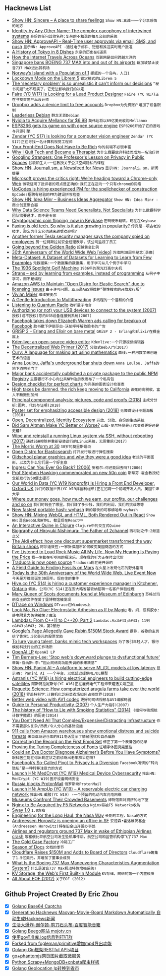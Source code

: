 ## Hacknews List


- [Show HN: Sincere – A place to share feelings](https://www.sincere.chat/)  `Show HN:真诚——一个分享感情的地方`
- [Identity by Any Other Name: The complex cacophony of intertwined systems](https://queue.acm.org/detail.cfm?id=3314115)  `身份的任何其他名称:复杂的不和谐的相互交织的系统`
- [Show HN: ApproveAPI – Real-Time user approvals via email, SMS, and push](https://approveapi.com)  `显示HN: ApproveAPI -通过电子邮件、短信和推送实时用户批准`
- [A History of Tokyo in 8 Dishes](https://roadsandkingdoms.com/travel-guide/tokyo/a-history-of-tokyo-in-8-dishes/)  `东京的历史在8道菜`
- [How the Internet Travels Across Oceans](https://www.nytimes.com/interactive/2019/03/10/technology/internet-cables-oceans.html)  `互联网是如何跨越大洋的`
- [Singapore bans BOEING 737 MAX into and out of its airports](https://www.caas.gov.sg/about-caas/newsroom/Detail/caas-temporarily-suspends-operation-of-boeing-737-max-aircraft-into-and-out-of-singapore/)  `新加坡禁止波音737 MAX进出其机场`
- [Norway’s Island with a Population of 1](http://www.bbc.com/travel/gallery/20190308-norways-wild-isle-population-of-1)  `挪威的一个岛屿，人口1`
- [Lockdown Mode on the Librem 5](https://puri.sm/posts/lockdown-mode-on-the-librem-5-beyond-hardware-kill-switches/)  `锁定模式的Librem 5`
- [The ‘secretary problem’ is so unrealistic it can&#39;t inform our decisions](https://medium.com/@robertwiblin/the-secretary-problem-is-too-bad-a-match-for-real-life-to-usefully-inform-our-decisions-so-1cd29ae01024)  `“秘书问题”太不现实了，它无法影响我们的决定`
- [Faire (YC W17) Is Looking for a Lead Product Designer](https://boards.greenhouse.io/indigofair/jobs/4074505002?gh_jid=4074505002)  `Faire (YC W17)正在寻找首席产品设计师`
- [Dropbox adds a device limit to free accounts](https://www.dropbox.com/help/account/computer-limit)  `Dropbox为免费账户增加了设备限制`
- [Leaderless Debian](https://lwn.net/SubscriberLink/782786/1b0334c3a2a9d8b1/)  `群龙无首Debian`
- [Nvidia to Acquire Mellanox for $6.9B](https://nvidianews.nvidia.com/news/nvidia-to-acquire-mellanox-for-6-9-billion)  `英伟达将以69亿美元收购Mellanox`
- [ESP8266 gets its game on with open source engine](https://hackaday.com/2019/03/11/esp8266-gets-its-game-on-with-open-source-engine/)  `ESP8266开始了它的游戏与开源引擎`
- [Zendar (YC S17) is looking for a computer vision engineer](http://www.zendar.io/software-engineer-perception.html)  `Zendar (YC S17)正在寻找一名计算机视觉工程师`
- [Your Front-End Does Not Have to Be Rich](https://www.apress.com/us/blog/all-blog-posts/your-front-end-does-not-have-to-be-rich/16537718)  `你的前端不必很丰富`
- [Why I Quit Tech and Became a Therapist](http://glench.com/WhyIQuitTechAndBecameATherapist/)  `为什么我要放弃科技而成为一名治疗师`
- [Googling Strangers: One Professor&#39;s Lesson on Privacy in Public Spaces](https://www.npr.org/2019/03/10/702028545/googling-strangers-one-professors-lesson-on-privacy-in-public-spaces)  `谷歌陌生人:一位教授关于公共空间隐私的课程`
- [Show HN: Journali.sm, a Newsfeed for News](https://journali.sm)  `显示HN: Journali。sm，新闻提要`
- [Microsoft proves the critics right: We’re heading toward a Chrome-only Web](https://arstechnica.com/gadgets/2019/03/microsofts-new-skype-for-web-client-an-early-taste-of-the-browser-monoculture)  `微软证明了批评者的观点是正确的:我们正在迈向一个只有chrome的网络`
- [UpCodes is hiring experienced PM for the spellchecker of construction](https://up.codes/careers)  `UpCodes招聘有经验的PM为建设拼写检查`
- [Show HN: Idea Minr – Business Ideas Aggregator](https://ideaminr.com)  `Show HN: Idea Minr -商业创意聚合器`
- [Why Data Science Teams Need Generalists, Not Specialists](https://multithreaded.stitchfix.com/blog/2019/03/11/FullStackDS-Generalists/)  `为什么数据科学团队需要通才，而不是专家`
- [Cryptographic coin flipping, now in Keybase](https://keybase.io/blog/cryptographic-coin-flipping)  `密码硬币翻转，现在在Keybase`
- [Faxing is old tech. So why is it also growing in popularity?](https://www.washingtonpost.com/national/health-science/faxing-is-old-tech-so-why-is-it-also-growing-in-popularity/2019/03/08/d01c638a-2f0b-11e9-86ab-5d02109aeb01_story.html)  `传真是一项古老的技术，那么为什么它也越来越受欢迎呢?`
- [Another former Tesla security manager says the company spied on employees](https://www.businessinsider.com/former-tesla-employee-files-whistleblowing-tip-with-sec-2019-3)  `另一位特斯拉前安全经理表示，该公司监视了员工`
- [Going beyond the Golden Ratio](http://extremelearning.com.au/going-beyond-golden-ratio/)  `超越黄金比例`
- [30th Anniversary of the World Wide Web [video]](https://web30.web.cern.ch/)  `万维网30周年纪念[录像]`
- [Meta-Dataset: A Dataset of Datasets for Learning to Learn from Few Examples](https://arxiv.org/abs/1903.03096)  `元数据集:一个数据集的数据集，用于学习从几个例子中学习`
- [The 1936 Spotlight Golf Machine](https://www.abc.net.au/news/2018-12-29/tasmanian-golf-museum-claims-world-oldest-electronic-computer/10671576)  `1936年的聚光灯高尔夫机`
- [Strans – sed by learning from examples, instead of programming](https://github.com/Inventitech/strans)  `从例子中学习，而不是编程`
- [Amazon AWS to Maintain &#34;Open Distro for Elastic Search&#34; due to licensing issues](https://aws.amazon.com/blogs/opensource/keeping-open-source-open-open-distro-for-elasticsearch/)  `由于许可问题，亚马逊AWS将维护“弹性搜索的开放发行版”`
- [Vivian Maier](https://en.wikipedia.org/wiki/Vivian_Maier)  `维维安麦尔`
- [A Gentle Introduction to Multithreading](https://www.internalpointers.com/post/gentle-introduction-multithreading)  `多线程的一个温和的介绍`
- [Listening to Quantum Radio](https://phys.org/news/2019-03-quantum-radio.html)  `收听量子电台`
- [Authorizing (or not) your USB devices to connect to the system (2007)](https://www.kernel.org/doc/Documentation/usb/authorization.txt)  `授权(或不授权)您的USB设备连接到系统(2007)`
- [Facebook takes down Elizabeth Warren ads calling for breakup of Facebook](https://www.politico.com/story/2019/03/11/facebook-removes-elizabeth-warren-ads-1216757)  `脸书撤下伊丽莎白·沃伦呼吁解散脸书的广告`
- [GRiSP 2 – Erlang and Elixir on bare metal](https://www.kickstarter.com/projects/peerstritzinger/grisp-2)  `GRiSP 2 - Erlang和Elixir在裸金属上`
- [Kdenlive: an open-source video editor](https://kdenlive.org/en/features/)  `Kdenlive:一个开源视频编辑器`
- [The Decentralized Web Primer (2017)](https://dweb-primer.ipfs.io/)  `分散式Web入门(2017)`
- [Curv: A language for making art using mathematics](https://github.com/doug-moen/curv)  `曲线:一种用数学来创造艺术的语言`
- [Anna Loulou, Jaffa&#39;s underground bar shuts down](https://roadsandkingdoms.com/2019/farewell-to-jaffas-anna-loulou-bar/)  `Anna Loulou, Jaffa的地下酒吧关门了`
- [Major bank accidentally published a private package to the public NPM Registry](https://twitter.com/seldo/status/1105153287718723584)  `主要银行不小心向公共NPM注册表发布了一个私有包`
- [Design checklist for perfect charts](https://www.dashdevs.com/blog/design-checklist-for-the-perfect-charts/)  `为完美的图表设计检查表`
- [High taxes be damned, the rich keep moving to California](https://www.latimes.com/politics/la-pol-sac-skelton-income-tax-california-wealthy-20190311-story.html)  `该死的高税收，富人不断搬到加州`
- [Principal component analysis: pictures, code and proofs (2018)](https://joellaity.com/2018/10/18/pca.html)  `主成分分析:图片、代码与证明(2018)`
- [Poster set for emphasizing accessible design (2018)](https://hodigital.blog.gov.uk/2018/05/17/illustrating-the-importance-of-accessible-design/)  `无障碍设计专题海报(2018)`
- [Open, Decentralized, Identity Ecosystem](http://identity.foundation/)  `开放、分散、身份的生态系统`
- [Did Sam Altman Make YC Better or Worse?](https://techcrunch.com/2019/03/09/did-sam-altman-make-yc-better-or-worse/)  `山姆·奥尔特曼是让YC变得更好还是更糟?`
- [Wipe and reinstall a running Linux system via SSH, without rebooting (2017)](https://github.com/marcan/takeover.sh)  `通过SSH擦除并重新安装运行的Linux系统，无需重启(2017)`
- [The Morris Worm at 30](https://www.bcs.org/content-hub/the-morris-worm-at-30/)  `30岁的莫里斯蠕虫`
- [Open Distro for Elasticsearch](https://opendistro.github.io/for-elasticsearch/)  `打开发行版进行弹性搜索`
- [Oldschool planar graphics and why they were a good idea](https://codeplusplus.blogspot.com/2019/02/oldschool-planar-graphics-and-why-they.html)  `老式的平面图形，以及为什么它们是一个好主意`
- [Ingres: Can You Ever Go Back? (2006)](https://kellblog.com/2006/04/08/ingres-can-you-ever-go-back/)  `安格尔:你还能回去吗?(2006)`
- [Prof Stephen Hawking commemorated on new 50p coin](https://www.bbc.co.uk/news/uk-england-cambridgeshire-47527505)  `斯蒂芬·霍金教授纪念新发行的50便士硬币`
- [Our World in Data (YC W19 Nonprofit) Is Hiring a Front End Developer, Oxford UK](item?id=19358997)  `我们的数据世界(YC W19非盈利组织)正在招聘一个前端开发人员，英国牛津大学`
- [Where our money goes, how much we earn, our profits, our challenges and so on](https://www.404ink.com/blog/money-money-money)  `我们的钱去了哪里，我们赚了多少钱，我们的利润，我们的挑战等等`
- [New fastest portable hash: wyhash](https://github.com/rurban/smhasher/)  `新的最快的可移植哈希:wyhash`
- [Show HN: Mixing WebGL and HTML, Both Rendered Out in React](http://subdued-health.surge.sh/)  `Show HN:混合WebGL和HTML，都呈现在React中`
- [An Interactive Quine in Clojure](http://blog.klipse.tech/clojure/2019/01/08/quines-in-clojure.html)  `Clojure中的交互式Quine`
- [Biography of Hiroyuki Nishimura: The Father of 2channel](https://www.256kilobytes.com/content/show/4438/biography-of-hiroyuki-nishimura-the-father-of-2channel)  `西村裕之传:2频道之父`
- [The Aldi effect: how one discount supermarket transformed the way Britain shops](https://www.theguardian.com/business/2019/mar/05/long-read-aldi-discount-supermarket-changed-britain-shopping)  `阿尔迪效应:一家折扣超市如何改变英国商店的方式`
- [I&#39;ve Listened to Loud Rock Music All My Life. Now My Hearing Is Paying the Price](https://www.wbur.org/artery/2019/03/08/loud-rock-music-hearing-loss/)  `我一生都在听吵闹的摇滚乐。现在我的听力正在付出代价`
- [Traduora is now open source](https://traduora.com)  `Traduora现在是开源的`
- [A Field Guide to Finding Fossils on Mars](https://agupubs.onlinelibrary.wiley.com/doi/full/10.1029/2017JE005478)  `在火星上发现化石的野外指南`
- [Today Is the 30th Anniversary of the World Wide Web. Live Event Now](http://web30.web.cern.ch/)  `今天是万维网诞生30周年。现在住的事件`
- [Hive.co (YC S14) is hiring a customer experience manager in Kitchener, Ontario](https://hive.co/l/customer-exp-hn-mar-11)  `蜂巢。公司(YC S14)正在安大略省基钦纳招聘一名客户体验经理`
- [Mary Queen of Scots documents found at Museum of Edinburgh](https://www.bbc.com/news/uk-scotland-edinburgh-east-fife-47495831)  `苏格兰玛丽女王的文件在爱丁堡博物馆被发现`
- [DTrace on Windows](https://techcommunity.microsoft.com/t5/Windows-Kernel-Internals/DTrace-on-Windows/ba-p/362902)  `DTrace在Windows上`
- [Look Ma, No Glue: Electrostatic Adhesion as If by Magic](https://hackaday.com/2019/03/09/look-ma-no-glue-electrostatic-adhesion-as-if-by-magic/)  `看，妈，没有胶水:静电附着力仿佛被施了魔法`
- [Lambdas: From C&#43;&#43;11 to C&#43;&#43;20, Part 2](https://www.bfilipek.com/2019/03/lambdas-story-part2.html)  `Lambdas:从c&#43;&#43; 11到c&#43;&#43; 20，第2部分`
- [Google&#39;s Page Allegedly Gave Rubin $150M Stock Award](https://www.bloomberg.com/news/articles/2019-03-11/google-s-page-approved-150-million-rubin-payout-lawsuit-says)  `据称，谷歌的主页给了鲁宾1.5亿美元的股票奖励`
- [To lure young talent, banks mimic tech workspaces](https://www.reuters.com/article/us-world-work-banks/to-lure-young-talent-banks-mimic-tech-workspaces-idUSKBN1QS0BB)  `为了吸引年轻人才，银行模仿科技行业的工作场所`
- [OpenAI LP](https://openai.com/blog/openai-lp/)  `OpenAI LP`
- [Tim Berners-Lee: &#39;Stop web&#39;s downward plunge to dysfunctional future&#39;](https://www.bbc.co.uk/news/technology-47524474)  `蒂姆·伯纳斯-李:“阻止网络向功能失调的未来跌落”`
- [Show HN: Panini AI – A platform to serve ML/DL models at low latency](https://panini.ai/)  `显示HN: Panini AI -一个平台，以低延迟提供ML/DL模型`
- [Astranis (YC W16) is hiring electrical engineers to build cutting-edge satellites](https://www.astranis.com/careers)  `阿斯特拉妮斯号(YC W16)正在雇佣电气工程师来建造尖端卫星`
- [Roquette Science: How computerized arugula farms take over the world (2018)](http://www.anthropocenemagazine.org/2018/07/this-is-roquette-science/)  `罗盖特科学:计算机化芝麻菜农场如何占领世界(2018)`
- [Better web video with AV1 codec](https://evilmartians.com/chronicles/better-web-video-with-av1-codec)  `更好的网络视频与AV1编解码器`
- [Guide to Personal Productivity (2007)](https://pmarchive.com/guide_to_personal_productivity.html)  `个人生产力指引(2007)`
- [The history of “How to Lie with Smoking Statistics” (2014)](https://www.refsmmat.com/articles/smoking-statistics.html)  `《如何与吸烟统计数字撒谎》的历史(2014)`
- [You Don’t Need All That Complex/Expensive/Distracting Infrastructure](https://blog.usejournal.com/you-dont-need-all-that-complex-expensive-distracting-infrastructure-a70dbe0dbccb)  `你不需要那么复杂/昂贵/令人分心的基础设施`
- [911 calls from Amazon warehouses show emotional distress and suicide threats](https://www.businessinsider.com/amazon-employees-distress-911-calls-report-2019-3)  `来自亚马逊仓库的911电话显示了情绪困扰和自杀威胁`
- [Correcting the Record on the First Emoji Set](https://blog.emojipedia.org/correcting-the-record-on-the-first-emoji-set/)  `修正了第一个表情包的记录`
- [Proving the Turing Completeness of Fonts](https://litherum.blogspot.com/2019/03/addition-font.html)  `证明字体图灵完整性`
- [Could an Eye Doctor Diagnose Alzheimer’s Before You Have Symptoms?](https://corporate.dukehealth.org/news-listing/could-eye-doctor-diagnose-alzheimer%E2%80%99s-you-have-symptoms)  `眼科医生能在你出现症状之前诊断出老年痴呆症吗?`
- [Facebook’s So-Called Pivot to Privacy Is a Diversion](https://slate.com/technology/2019/03/facebook-privacy-pivot-zuckerberg-messaging-whatsapp-instagram-merging.html)  `Facebook所谓的“转向隐私”是一种转移注意力的方式`
- [Launch HN: MedCrypt (YC W19) Medical Device Cybersecurity](item?id=19363112)  `推出HN: MedCrypt (YC W19)医疗设备网络安全`
- [Russia blocks ProtonMail](https://techcrunch.com/2019/03/11/russia-blocks-protonmail/)  `俄罗斯块ProtonMail`
- [Launch HN: AmpUp (YC W19) – A reservable electric car charging network](item?id=19360572)  `推出HN:截肢(YC W19) -一个预留的电动汽车充电网络`
- [Museums Confront Their Crowded Basements](https://www.nytimes.com/interactive/2019/03/10/arts/museum-art-quiz.html)  `博物馆面对拥挤的地下室`
- [Nginx to Be Acquired by F5 Networks](https://www.nginx.com/blog/nginx-joins-f5/)  `Nginx将被F5 Networks收购`
- [Sway 1.0](https://drewdevault.com/2019/03/11/Sway-1.0-released.html)  `1.0左右`
- [Engineering for the Long Haul, the Nasa Way](https://hackaday.com/2019/03/11/engineering-for-the-long-haul-the-nasa-way/)  `长期的工程，Nasa的方式`
- [Andreessen Horowitz is opening an office in SF](https://techcrunch.com/2019/03/11/andreessen-horowitz-is-making-the-move-to-san-francisco-at-long-last/)  `安德森•霍洛维茨基金(Andreessen Horowitz)将在旧金山开设办事处`
- [Airlines and regulators ground 737 Max in wake of Ethiopian Airlines crash](https://www.flightradar24.com/blog/airlines-and-regulators-ground-737-max-in-wake-of-ethiopian-airlines-crash/)  `埃塞俄比亚航空公司发生坠机事件后，航空公司和监管机构停飞了737 Max`
- [The Cold Case Factory](https://www.topic.com/the-cold-case-factory)  `冷箱工厂`
- [Season of Docs](https://developers.google.com/season-of-docs/)  `文档的季节`
- [Cloudflare Raises $150M and Adds to Board of Directors](https://www.cloudflare.com/press-releases/2019/cloudflare-raises-usd150m-and-adds-to-board-of-directors/)  `Cloudflare筹集了1.5亿美元，并增加了董事会成员`
- [What Is the Boeing 737 Max Maneuvering Characteristics Augmentation System?](https://theaircurrent.com/aviation-safety/what-is-the-boeing-737-max-maneuvering-characteristics-augmentation-system-mcas/)  `什么是波音737 Max机动特性增强系统?`
- [KV Storage, the Web&#39;s First Built-In Module](https://developers.google.com/web/updates/2019/03/kv-storage)  `KV存储，网络的第一个内置模块`
- [All About EOF (2012)](https://latedev.wordpress.com/2012/12/04/all-about-eof/)  `关于EOF (2012)`

## Github Project Created By Eric Zhou

- [x] [Golang Base64 Captcha](https://github.com/mojocn/base64Captcha)
- [x] [Generating Hacknews Maoyan-Movie-Board Markdown Automatically 自动生成Hacknews新闻](https://github.com/dejavuzhou/md-genie)
- [x] [生活大爆炸-谢尔顿-剪刀石头布-百度智能音箱](https://github.com/mojocn/dueros-bang-game)
- [x] [Golang Beego网站 mojotv.cn](https://github.com/mojocn/www.mojotv.cn)
- [x] [使用go标准库,log信息到钉钉群](https://github.com/mojocn/dooger)
- [x] [Forked from fogleman/primitive增加mp4导出功能](https://github.com/mojocn/primitive)
- [x] [Golang Gin框架RESTful APIs项目](https://github.com/JJJJJJJerk/ezier-golang-web-api-framework)
- [x] [go+phantomjs网页图片截取微服务](https://github.com/mojocn/screen_shot)
- [x] [Python Scrapy+MongoDB+cnbeta爬虫样板](https://github.com/mojocn/scrapy_mongodb_boilerplate_cnbeta)
- [x] [Golang Geolocation Ip转换到省市](https://github.com/mojocn/ip2location)